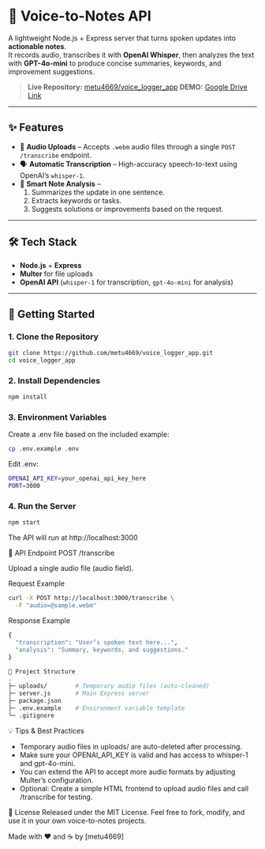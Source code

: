 # 📝 Voice-to-Notes API

A lightweight Node.js + Express server that turns spoken updates into **actionable notes**.  
It records audio, transcribes it with **OpenAI Whisper**, then analyzes the text with **GPT-4o-mini** to produce concise summaries, keywords, and improvement suggestions.

> **Live Repository:** [metu4669/voice_logger_app](https://github.com/metu4669/voice_logger_app)
> **DEMO:** [Google Drive Link](https://drive.google.com/file/d/1meBVrgSN-XmkHcUVWpltPgnrOI_Jfuwq/view?usp=drive_link)

---

## ✨ Features
- 🎤 **Audio Uploads** – Accepts `.webm` audio files through a single `POST /transcribe` endpoint.
- 🗣️ **Automatic Transcription** – High-accuracy speech-to-text using OpenAI’s `whisper-1`.
- 🧠 **Smart Note Analysis** –  
  1. Summarizes the update in one sentence.  
  2. Extracts keywords or tasks.  
  3. Suggests solutions or improvements based on the request.

---

## 🛠️ Tech Stack
- **Node.js** + **Express**
- **Multer** for file uploads
- **OpenAI API** (`whisper-1` for transcription, `gpt-4o-mini` for analysis)

---

## 🚀 Getting Started

### 1. Clone the Repository
```bash
git clone https://github.com/metu4669/voice_logger_app.git
cd voice_logger_app
```

### 2. Install Dependencies
```bash
npm install
```

### 3. Environment Variables

Create a .env file based on the included example:

```bash
cp .env.example .env
```


Edit .env:

```bash
OPENAI_API_KEY=your_openai_api_key_here
PORT=3000
```

### 4. Run the Server
```bash
npm start
```

The API will run at http://localhost:3000

🧩 API Endpoint
POST /transcribe

Upload a single audio file (audio field).

Request Example

```bash
curl -X POST http://localhost:3000/transcribe \
  -F "audio=@sample.webm"
```

Response Example

```bash
{
  "transcription": "User’s spoken text here...",
  "analysis": "Summary, keywords, and suggestions."
}
```

```bash
📂 Project Structure
.
├─ uploads/        # Temporary audio files (auto-cleaned)
├─ server.js       # Main Express server
├─ package.json
├─ .env.example    # Environment variable template
└─ .gitignore
```
💡 Tips & Best Practices

- Temporary audio files in uploads/ are auto-deleted after processing.
- Make sure your OPENAI_API_KEY is valid and has access to whisper-1 and gpt-4o-mini.
- You can extend the API to accept more audio formats by adjusting Multer’s configuration.
- Optional: Create a simple HTML frontend to upload audio files and call /transcribe for testing.


📝 License
Released under the MIT License.
Feel free to fork, modify, and use it in your own voice-to-notes projects.

Made with ❤️ and ☕ by [metu4669]
